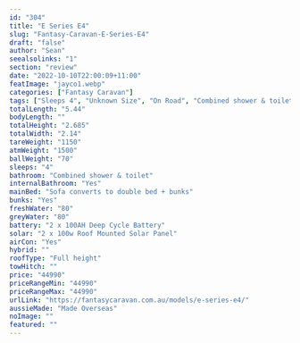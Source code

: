 ```yaml
---
id: "304"
title: "E Series E4"
slug: "Fantasy-Caravan-E-Series-E4"
draft: "false"
author: "Sean"
seealsolinks: "1"
section: "review"
date: "2022-10-10T22:00:09+11:00"
featImage: "jayco1.webp"
categories: ["Fantasy Caravan"]
tags: ["Sleeps 4", "Unknown Size", "On Road", "Combined shower & toilet", "Full height", "Under 50k"]
totalLength: "5.44"
bodyLength: ""
totalHeight: "2.685"
totalWidth: "2.14"
tareWeight: "1150"
atmWeight: "1500"
ballWeight: "70"
sleeps: "4"
bathroom: "Combined shower & toilet"
internalBathroom: "Yes"
mainBed: "Sofa converts to double bed + bunks"
bunks: "Yes"
freshWater: "80"
greyWater: "80"
battery: "2 x 100AH Deep Cycle Battery"
solar: "2 x 100w Roof Mounted Solar Panel"
airCon: "Yes"
hybrid: ""
roofType: "Full height"
towHitch: ""
price: "44990"
priceRangeMin: "44990"
priceRangeMax: "44990"
urlLink: "https://fantasycaravan.com.au/models/e-series-e4/"
aussieMade: "Made Overseas"
noImage: ""
featured: ""
---
```

